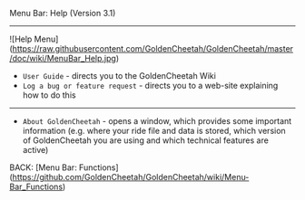 Menu Bar: Help (Version 3.1)
***

![Help Menu] (https://raw.githubusercontent.com/GoldenCheetah/GoldenCheetah/master/doc/wiki/MenuBar_Help.jpg)

* `User Guide` - directs you to the GoldenCheetah Wiki
* `Log a bug or feature request` - directs you to a web-site explaining how to do this

***

* `About GoldenCheetah` - opens a window, which provides some important information (e.g. where your ride file and data is stored, which version of GoldenCheetah you are using and which technical features are active)

BACK: [Menu Bar: Functions] (https://github.com/GoldenCheetah/GoldenCheetah/wiki/Menu-Bar_Functions)